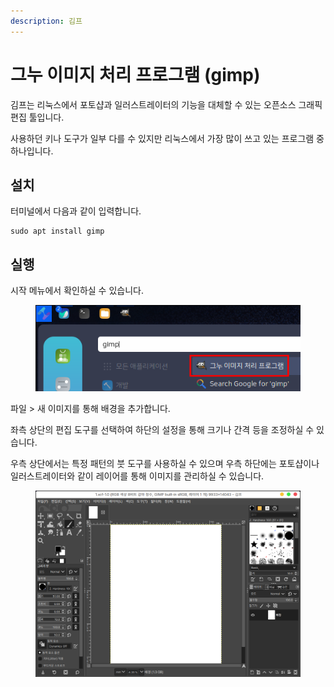 ```yaml
---
description: 김프
---
```


# 그누 이미지 처리 프로그램 (gimp)

김프는 리눅스에서 포토샵과 일러스트레이터의 기능을 대체할 수 있는 오픈소스 그래픽 편집 툴입니다.

사용하던 키나 도구가 일부 다를 수 있지만 리눅스에서 가장 많이 쓰고 있는 프로그램 중 하나입니다.

## 설치

터미널에서 다음과 같이 입력합니다.

```
sudo apt install gimp
```

## 실행

시작 메뉴에서 확인하실 수 있습니다.

<figure><img src="../../.gitbook/assets/gimp_001.png" alt=""><figcaption></figcaption></figure>

파일 > 새 이미지를 통해 배경을 추가합니다.

좌측 상단의 편집 도구를 선택하여 하단의 설정을 통해 크기나 간격 등을 조정하실 수 있습니다.

우측 상단에서는 특정 패턴의 붓 도구를 사용하실 수 있으며 우측 하단에는 포토샵이나 일러스트레이터와 같이 레이어를 통해 이미지를 관리하실 수 있습니다.

<figure><img src="../../.gitbook/assets/gimp_002.png" alt=""><figcaption></figcaption></figure>

